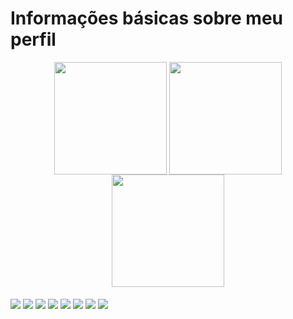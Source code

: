 <h1>Informações básicas sobre meu perfil</h1>

<div align="center">
  
  <img align="center" height="180px" src="https://github-readme-stats.vercel.app/api?username=pedro-barreto&show_icons=true&include_all_commits=true&hide_border=true"/>
  <img align="center" height="180px" src="https://github-readme-stats.vercel.app/api/top-langs/?username=pedro-barreto&layout=compact&hide_border=true" />
  <img align="center" height="180px" src="https://github-readme-streak-stats.herokuapp.com/?user=pedro-barreto&include_all_commits=true"/>
    
</div>

<div><br>
  
  <img align="center" src="https://img.shields.io/badge/HTML5-E34F26?style=for-the-badge&logo=html5&logoColor=white">
  <img align="center" src="https://img.shields.io/badge/CSS3-1572B6?style=for-the-badge&logo=css3&logoColor=white">
  <img align="center" src="https://img.shields.io/badge/JavaScript-323330?style=for-the-badge&logo=javascript&logoColor=F7DF1E">
  <img align="center" src="https://img.shields.io/badge/react-%2320232a.svg?style=for-the-badge&logo=react&logoColor=%2361DAFB">
  <img align="center" src="https://img.shields.io/badge/C-00599C?style=for-the-badge&logo=c&logoColor=white">
  <img align="center" src="https://img.shields.io/badge/postgres-%23316192.svg?style=for-the-badge&logo=postgresql&logoColor=white">
  <img align="center" src="https://img.shields.io/badge/mysql-%2300f.svg?style=for-the-badge&logo=mysql&logoColor=white">
  <img align="center" src="https://img.shields.io/badge/figma-%23F24E1E.svg?style=for-the-badge&logo=figma&logoColor=white">
  
</div>
